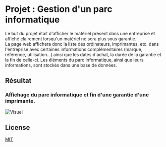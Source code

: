 # Projet : Gestion d'un parc informatique

Le but du projet était d'afficher le matériel présent dans une entreprise et affiché clairement lorsqu'un matériel ne sera plus sous garantie.  
La page web affichera donc la liste des ordinateurs, imprimantes, etc. dans l'entreprise avec certaines informations complémentaires (marque, référence, utilisation...) ainsi que les dates d'achat, la durée de la garantie et la fin de celle-ci.
Les éléments du parc informatique, ainsi que leurs informations, sont stockés dans une base de données.

## Résultat
### Affichage du parc informatique et fin d'une garantie d'une imprimante.
![Visuel](https://puu.sh/FZwd1/75e5f3ae45.jpg)

## License
[MIT](https://choosealicense.com/licenses/mit/)


